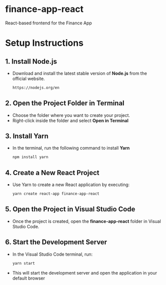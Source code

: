 # finance-app-react
React-based frontend for the Finance App


  # Setup Instructions

## 1. Install Node.js
- Download and install the latest stable version of **Node.js** from the official website.
 
  ```bash
  https://nodejs.org/en
  ```
  
## 2. Open the Project Folder in Terminal
- Choose the folder where you want to create your project.
- Right-click inside the folder and select **Open in Terminal**
  
## 3. Install Yarn
- In the terminal, run the following command to install **Yarn**
 
  ```bash
  npm install yarn
  ```

## 4. Create a New React Project
- Use Yarn to create a new React application by executing:
  
  ```bash
  yarn create react-app finance-app-react
  ```

## 5. Open the Project in Visual Studio Code
- Once the project is created, open the **finance-app-react** folder in Visual Studio Code.

## 6. Start the Development Server
- In the Visual Studio Code terminal, run:
  
  ```bash
  yarn start
  ```
- This will start the development server and open the application in your default browser
